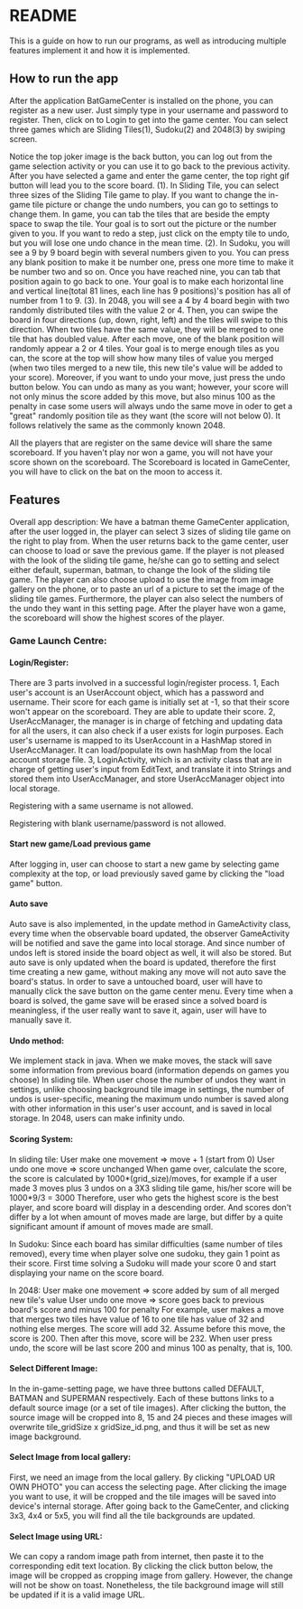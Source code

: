 # README

This is a guide on how to run our programs, as well as introducing multiple features implement it
and how it is implemented.

## How to run the app
After the application BatGameCenter is installed on the phone, you can register as a new user.
Just simply type in your username and password to register. Then, click on to Login to get into the
game center. You can select three games which are Sliding Tiles(1), Sudoku(2) and 2048(3) by swiping screen.

Notice the top joker image is the back button, you can log out from the game selection activity or
you can use it to go back to the previous activity. After you have selected a game and enter the game center, the top right gif button will
lead you to the score board.
(1). In Sliding Tile, you can select three sizes of the Sliding Tile game to play. If you want to change the in-game tile
picture or change the undo numbers, you can go to settings to change them. In game, you can tab the tiles that are beside
the empty space to swap the tile. Your goal is to sort out the picture or the number given to you.
If you want to redo a step, just click on the empty tile to undo, but you will lose one undo chance in the mean time.
(2). In Sudoku, you will see a 9 by 9 board begin with several numbers given to you. You can press any blank position to make
it be number one, press one more time to make it be number two and so on. Once you have reached nine,
you can tab that position again to go back to one. Your goal is to make each horizontal line
and vertical line(total 81 lines, each line has 9 positions)'s position has all of number from 1 to 9.
(3). In 2048, you will see a 4 by 4 board begin with two randomly distributed tiles with the value 2 or 4. Then, you can swipe the board in
four directions (up, down, right, left) and the tiles will swipe to this direction. When two tiles have the same value, they will be
merged to one tile that has doubled value. After each move, one of the blank position will randomly appear a 2 or 4 tiles.
Your goal is to merge enough tiles as you can, the score at the top will show how many tiles of value you merged (when two tiles 
merged to a new tile, this new tile's value will be added to your score). Moreover, if you want to undo your move, just press 
the undo button below. You can undo as many as you want; however, your score will not only minus the score added by this move, 
but also minus 100 as the penalty in case some users will always undo the same move in oder to get a "great" randomly position 
tile as they want (the score will not below 0). It follows relatively the same as the commonly known 2048.

All the players that are register on the same device will share the same scoreboard. If you haven't play nor won a game,
you will not have your score shown on the scoreboard. The Scoreboard is located in GameCenter,
you will have to click on the bat on the moon to access it.


## Features
Overall app description: We have a batman theme GameCenter application, after the user logged in,
the player can select 3 sizes of sliding tile game on the right to play from.
When the user returns back to the game center, user can choose to load or
save the previous game. If the player is not pleased with the look of the sliding tile game,
he/she can go to setting and select either default, superman, batman, to change the look of the sliding tile game.
The player can also choose upload to use the image from image gallery on the phone, or to paste an url of a picture to set the image of the sliding tile games.
Furthermore, the player can also select the numbers of the undo they want in this setting page.
After the player have won a game, the scoreboard will show the highest scores of the player.

### Game Launch Centre:
#### Login/Register: 
There are 3 parts involved in a successful login/register process. 1, Each user's account is an UserAccount object, which has a password and username. Their score for each game is initially set at -1, so that their score won't appear on the scoreboard. They are able to update their score.
2, UserAccManager, the manager is in charge of fetching and updating data for all the users, it can also check if a user exists for login purposes. Each user's username is mapped to its UserAccount in a HashMap stored in UserAccManager. It can load/populate its own hashMap from the local account storage file.
3, LoginActivity, which is an activity class that are in charge of getting user's input from EditText, and translate it into Strings and stored them into UserAccManager, and store UserAccManager object into local storage.

Registering with a same username is not allowed.

Registering with blank username/password is not allowed.

#### Start new game/Load previous game
After logging in, user can choose to start a new game by selecting game complexity at the top, or load previously saved game by clicking the "load game" button.

#### Auto save
Auto save is also implemented, in the update method in GameActivity class, every time when the observable board updated, the observer GameActivity will be notified and save the game into local storage. And since number of undos left is stored inside the board object as well, it will also be stored.
But auto save is only updated when the board is updated, therefore the first time creating a new game, without making any move will not auto save the board's status. In order to save a untouched board, user will have to manually click the save button on the game center menu. Every time when a board is solved, the game save will be erased since a solved board is meaningless, if the user really want to save it, again, user will have to manually save it.


#### Undo method:
We implement stack in java. When we make moves, the stack will save some information from previous board (information depends on games you choose)
In sliding tile. When user chose the number of undos they want in settings, unlike choosing background tile image in settings, the number of undos is user-specific, meaning the maximum undo number is saved along with other information in this user's user account, and is saved in local storage.
In 2048, users can make infinity undo.

#### Scoring System:
In sliding tile:
User make one movement => move + 1 (start from 0)
User undo one move => score unchanged
When game over, calculate the score, the score is calculated by 1000\*(grid_size)/moves, for example if a user made 3 moves plus 3 undos on a 3X3 sliding tile game, his/her score will be 1000\*9/3 = 3000
Therefore, user who gets the highest score is the best player, and score board will display in a descending order.
And scores don't differ by a lot when amount of moves made are large, but differ by a quite significant amount if amount of moves made are small.

In Sudoku:
Since each board has similar difficulties (same number of tiles removed), every time when player solve one sudoku, they gain 1 point as their score.
First time solving a Sudoku will made your score 0 and start displaying your name on the score board.

In 2048:
User make one movement => score added by sum of all merged new tile's value
User undo one move => score goes back to previous board's score and minus 100 for penalty 
For example, user makes a move that merges two tiles have value of 16 to one tile has value of 32 and nothing else merges. The score will 
add 32. Assume before this move, the score is 200. Then after this move, score will be 232. When user press undo, the score will be last 
score 200 and minus 100 as penalty, that is, 100.

#### Select Different Image:
In the in-game-setting page, we have three buttons called DEFAULT, BATMAN and SUPERMAN respectively. Each of these buttons links to a default source image (or a set of tile images).
After clicking the button, the source image will be cropped into 8, 15 and 24 pieces and these images will overwrite tile_gridSize x gridSize_id.png, and thus it will be set as new image background.

#### Select Image from local gallery:
First, we need an image from the local gallery. By clicking "UPLOAD UR OWN PHOTO" you can access the selecting page. After clicking the image you want to use, it will be cropped and the
tile images will be saved into device's internal storage. After going back to the GameCenter, and clicking 3x3, 4x4 or 5x5, you will find all the tile backgrounds are updated.

#### Select Image using URL:
We can copy a random image path from internet, then paste it to the corresponding edit text location. By clicking the click button below, the image will be cropped as cropping image from gallery.
However, the change will not be show on toast. Nonetheless, the tile background image will still be updated if it is a valid image URL.

